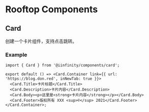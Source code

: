 # Rooftop Components

## Card

创建一个卡片组件，支持点击跳转。

### Example

```tsx
import { Card } from '@iinfinity/components/card';

export default () => <Card.Container link={{ url: 'https://blog.don.red', inNewTab: true }}>
  <Card.Title>卡片标题</Card.Title>
  <Card.Description>卡片内容</Card.Description>
  <Card.Body><p>这里是<strong>卡片内容</strong></p></Card.Body>
  <Card.Footer>版权所有 XXX <sup>©</sup> 2021</Card.Footer>
</Card.Container>;
```
